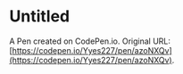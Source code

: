 # Untitled

A Pen created on CodePen.io. Original URL: [https://codepen.io/Yyes227/pen/azoNXQv](https://codepen.io/Yyes227/pen/azoNXQv).

